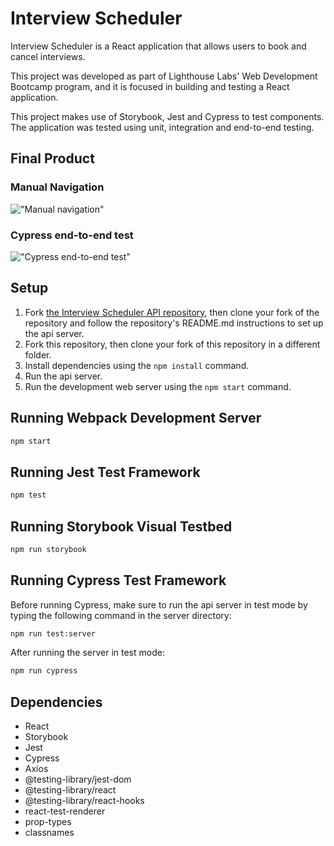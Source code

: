 # Interview Scheduler

Interview Scheduler is a React application that allows users to book and cancel interviews.

This project was developed as part of Lighthouse Labs' Web Development Bootcamp program, and it is focused in building and testing a React application.

This project makes use of Storybook, Jest and Cypress to test components. The application was tested using unit, integration and end-to-end testing.

## Final Product

### Manual Navigation
!["Manual navigation"](link)

### Cypress end-to-end test
!["Cypress end-to-end test"](link)


## Setup

1. Fork [the Interview Scheduler API repository](https://github.com/danilogondim/scheduler-api), then clone your fork of the repository and follow the repository's README.md instructions to set up the api server.
2. Fork this repository, then clone your fork of this repository in a different folder.
3. Install dependencies using the `npm install` command.
4. Run the api server.
5. Run the development web server using the `npm start` command.


## Running Webpack Development Server

```sh
npm start
```

## Running Jest Test Framework

```sh
npm test
```

## Running Storybook Visual Testbed

```sh
npm run storybook
```
## Running Cypress Test Framework

Before running Cypress, make sure to run the api server in test mode by typing the following command in the server directory:

```sh
npm run test:server
```

After running the server in test mode:

```sh
npm run cypress
```

## Dependencies

- React
- Storybook
- Jest
- Cypress
- Axios
- @testing-library/jest-dom
- @testing-library/react
- @testing-library/react-hooks
- react-test-renderer
- prop-types
- classnames
